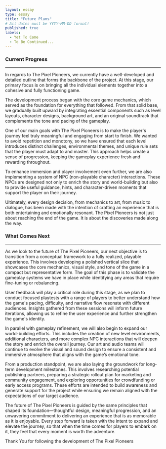 ```yaml
---
layout: essay
type: essay
title: "Future Plans"
# All dates must be YYYY-MM-DD format!
published: true
labels:
  - Yet To Come
  - To Be Continued...
---
```




### Current Progress
-----

In regards to The Pixel Pioneers, we currently have a well-developed and detailed outline that forms the backbone of the project. At this stage, our primary focus is on bringing all the individual elements together into a cohesive and fully functioning game.

The development process began with the core game mechanics, which served as the foundation for everything that followed. From that solid base, we gradually built upward by integrating essential components such as level layouts, character designs, background art, and an original soundtrack that complements the tone and pacing of the gameplay.

One of our main goals with The Pixel Pioneers is to make the player's journey feel truly meaningful and engaging from start to finish. We wanted to avoid repetition and monotony, so we have ensured that each level introduces distinct challenges, environmental themes, and unique rule sets that the player must adapt to and master. This approach helps create a sense of progression, keeping the gameplay experience fresh and rewarding throughout.

To enhance immersion and player involvement even further, we are also implementing a system of NPC (non-playable character) interactions. These NPCs are designed not only to enrich the story and world-building but also to provide useful guidance, hints, and character-driven moments that support the player on their journey.

Ultimately, every design decision, from mechanics to art, from music to dialogue, has been made with the intention of crafting an experience that is both entertaining and emotionally resonant. The Pixel Pioneers is not just about reaching the end of the game. It is about the discoveries made along the way.



### What Comes Next 
-----
As we look to the future of The Pixel Pioneers, our next objective is to transition from a conceptual framework to a fully realized, playable experience. This involves developing a polished vertical slice that showcases the core mechanics, visual style, and tone of the game in a compact but representative form. The goal of this phase is to validate the gameplay systems we have in place while identifying any areas that require fine-tuning or rebalancing.

User feedback will play a critical role during this stage, as we plan to conduct focused playtests with a range of players to better understand how the game's pacing, difficulty, and narrative flow resonate with different audiences. Insights gathered from these sessions will inform future iterations, allowing us to refine the user experience and further strengthen the game's identity.

In parallel with gameplay refinement, we will also begin to expand our world-building efforts. This includes the creation of new level environments, additional characters, and more complex NPC interactions that will deepen the story and enrich the overall journey. Our art and audio teams will continue to evolve the visual and sound design to ensure a consistent and immersive atmosphere that aligns with the game’s emotional tone.

From a production standpoint, we are also laying the groundwork for long-term development milestones. This involves researching potential publishing partners, preparing a strategic rollout plan for marketing and community engagement, and exploring opportunities for crowdfunding or early access programs. These efforts are intended to build awareness and generate support for the project while ensuring we remain aligned with the expectations of our target audience.

The future of The Pixel Pioneers is guided by the same principles that shaped its foundation—thoughtful design, meaningful progression, and an unwavering commitment to delivering an experience that is as memorable as it is enjoyable. Every step forward is taken with the intent to expand and elevate the journey, so that when the time comes for players to embark on it, they feel that every moment is worth the adventure.

Thank You for following the development of The Pixel Pioneers